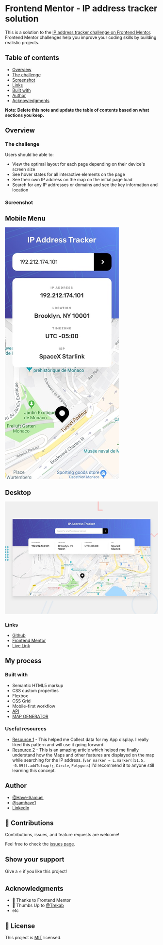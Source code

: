 # Frontend Mentor - IP address tracker solution

This is a solution to the [IP address tracker challenge on Frontend Mentor](https://www.frontendmentor.io/challenges/ip-address-tracker-I8-0yYAH0). Frontend Mentor challenges help you improve your coding skills by building realistic projects.

## Table of contents
- [Overview](#overview)
- [The challenge](#the-challenge)
- [Screenshot](#screenshot)
- [Links](#links)
- [Built with](#built-with)
- [Author](#author)
- [Acknowledgments](#acknowledgments)

**Note: Delete this note and update the table of contents based on what sections you keep.**

## Overview

### The challenge

Users should be able to:

- View the optimal layout for each page depending on their device's screen size
- See hover states for all interactive elements on the page
- See their own IP address on the map on the initial page load
- Search for any IP addresses or domains and see the key information and location

### Screenshot

## Mobile Menu

![](./design/mobile-design.jpg)

## Desktop

![](./design/desktop-preview.jpg)

### Links

- [Github](https://github.com/Have-Samuel/ip-Address-Tracker)
- [Frontend Mentor](https://www.frontendmentor.io/profile/Have-Samuel)
- [Live Link](https://have-samuel.github.io/ip-Address-Tracker/)

## My process

### Built with

- Semantic HTML5 markup
- CSS custom properties
- Flexbox
- CSS Grid
- Mobile-first workflow
- [API](https://geo.ipify.org/docs)
- [MAP GENERATOR](LeafletJS)

### Useful resources

- [Resource 1](https://geo.ipify.org/docs) - This helped me Collect data for my App display. I really liked this pattern and will use it going forward.
- [Resource 2](LeafletJS) - This is an amazing article which helped me finally understand how the Maps and other features are displayed on the map while searching for the IP address. (`var marker = L.marker([51.5, -0.09]).addTo(map);`, `Circle`, `Polygons`) I'd recommend it to anyone still learning this concept.

## Author

- [@Have-Samuel](https://www.frontendmentor.io/profile/Have-Samuel)
- [@samhave1](https://twitter.com/samhave1)
- [LinkedIn](https://www.linkedin.com/in/have-samuel/)

## 🤝 Contributions

Contributions, issues, and feature requests are welcome!

Feel free to check the [issues page](https://github.com/Have-Samuel/ip-Address-Tracker/issues).

## Show your support

Give a ⭐️ if you like this project!

## Acknowledgments

- 🎉 Thanks to Frontend Mentor
- 👋 Thumbs Up to [@Trekab](https://github.com/trekab)
- etc

## 📝 License

This project is [MIT](./MIT.md) licensed.
